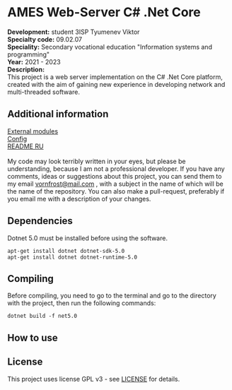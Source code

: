 # AMES Web-Server C# .Net Core
**Development:** student 3ISP Tyumenev Viktor<br>
**Specialty code:**  09.02.07<br>
**Speciality:**  Secondary vocational education "Information systems and programming"<br>
**Year:** 2021 - 2023 <br>
**Description:**<br>
This project is a web server implementation on the C# .Net Core platform, created with the aim of gaining new experience in developing network and multi-threaded software.
<br>

## Additional information
[External modules]("./doc/modules.md")<br>
[Config]("./doc/config.md")<br>
[README RU]("./doc/README.md")<br><br>
My code may look terribly written in your eyes, but please be understanding, because I am not a professional developer. If you have any comments, ideas or suggestions about this project, you can send them to my email vornfrost@mail.com , with a subject in the name of which will be the name of the repository. You can also make a pull-request, preferably if you email me with a description of your changes.
<br> 

## Dependencies
Dotnet 5.0 must be installed before using the software.

```
apt-get install dotnet dotnet-sdk-5.0
apt-get install dotnet dotnet-runtime-5.0
```


## Compiling
Before compiling, you need to go to the terminal and go to the directory with the project, then run the following commands:
```
dotnet build -f net5.0 
```

## How to use


## License
This project uses license GPL v3 - see [LICENSE](./LICENSE) for details.